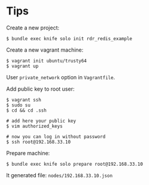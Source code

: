 # Tips

Create a new project:

    $ bundle exec knife solo init rdr_redis_example

Create a new vagrant machine:

    $ vagrant init ubuntu/trusty64
    $ vagrant up

User `private_network` option in `Vagrantfile`.


Add public key to root user:

    $ vagrant ssh
    $ sudo su
    $ cd && cd .ssh

    # add here your public key
    $ vim authorized_keys

    # now you can log in without password
    $ ssh root@192.168.33.10

Prepare machine:

    $ bundle exec knife solo prepare root@192.168.33.10

It generated file: `nodes/192.168.33.10.json`
